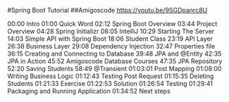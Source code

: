 #Spring Boot Tutorial
##Amigoscode
https://youtu.be/9SGDpanrc8U

00:00 Intro
01:00 Quick Word
02:12 Spring Boot Overview
03:44 Project Overview
04:28 Spring Initializr
08:05 IntelliJ
10:29 Starting The Server
14:03 Simple API with Spring Boot
18:06 Student Class
23:19 API Layer
26:38 Business Layer
29:08 Dependency Injection
32:47 Properties file
36:15 Creating and Connecting to Database
39:48 JPA and @Entity
42:35 JPA in Action
45:52 Amigoscode Database Courses
47:35 JPA Repository
52:20 Saving Students
58:49 @Transient
01:03:01 Post Mapping
01:08:00 Writing Business Logic
01:12:43 Testing Post Request
01:15:35 Deleting Students
01:21:33 Exercise
01:22:53 Solution
01:26:54 Testing
01:29:41 Packaging and Running Application
01:34:52 Next steps